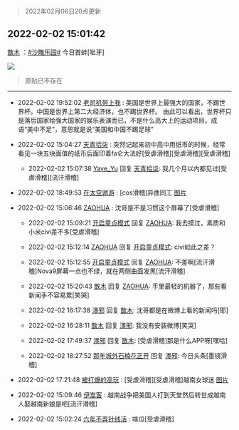> 2022年02月06日20点更新
<link rel="stylesheet" href="https://cdn.jsdelivr.net/gh/taotie6/sampleJSON@main/css/photo_show.css">
<meta name="referrer" content="no-referrer" />


 ## 2022-02-02 15:01:42 

 [㪚木](https://www.coolapk.com/feed/33262228?shareKey=OGZhYmU1MzA4N2I5NjFmYTM5YzA~) ：<a class="feed-link-tag" href="/t/沙雕乐园?type=0">#沙雕乐园#</a> 今日首蚌[呲牙] 

<div class="album">
<img class="img-item" src="http://image.coolapk.com/feed/2022/0202/15/1081091_4bf01076_5300_6339_719@550x978.jpeg" />
</div>

> 原贴已不存在 

 ------- 

- 2022-02-02 19:52:02 [老司机带上我](uid=1912353) : 美国是世界上最强大的国家，不踢世界杯。中国是世界上第二大经济体，也不踢世界杯。 由此可以看出，世界杯只是落后国家给强大国家的娱乐表演而已，不是什么高大上的运动项目。成语“美中不足”，意思就是说“美国和中国不踢足球” 

- 2022-02-02 15:04:27 [天青拾柒](uid=2874164) : 突然记起来初中高中用纸币的时候，经常看见一块五块面值的纸币后面印着fa仑大法好[受虐滑稽][受虐滑稽][受虐滑稽] 

    - 2022-02-02 15:07:38 [Yave_Yu](uid=909642) 回复 [天青拾柒](uid=2874164): 我几个月以内都见过[受虐滑稽][流汗滑稽] 

- 2022-02-02 18:49:53 [在太空遨游](uid=1105791) : [cos滑稽]异曲同工 [图片](http://image.coolapk.com/feed/2022/0202/18/1105791_8992_0601_3@425x425.jpg)

- 2022-02-02 15:06:46 [ZAOHUA](uid=1930793) : 沈哥是不是习惯这个屏幕了[受虐滑稽] 

    - 2022-02-02 15:09:21 [开启童贞模式](uid=1322819) 回复 [ZAOHUA](uid=1930793): 我去摸过，素质和小米civi差不多[受虐滑稽] 

    - 2022-02-02 15:12:14 [ZAOHUA](uid=1930793) 回复 [开启童贞模式](uid=1322819): civi如此之差？ 

    - 2022-02-02 15:12:55 [开启童贞模式](uid=1322819) 回复 [ZAOHUA](uid=1930793): 不差啊[流汗滑稽]Nova9屏幕一点也不绿，就在两侧曲面发黑[流汗滑稽] 

    - 2022-02-02 15:20:43 [㪚木](uid=1081091) 回复 [ZAOHUA](uid=1930793): 手里最轻的机器了，那些看新闻手不容易累[笑哭] 

    - 2022-02-02 16:17:38 [濹邪](uid=1210426) 回复 [㪚木](uid=1081091): 沈哥都是在微博上看的新闻吗[耶] 

    - 2022-02-02 16:28:11 [㪚木](uid=1081091) 回复 [濹邪](uid=1210426): 我没有安装微博[笑哭] 

    - 2022-02-02 17:49:37 [濹邪](uid=1210426) 回复 [㪚木](uid=1081091): [受虐滑稽]那是什么APP呀[嘿哈] 

    - 2022-02-02 18:27:52 [那年城外石楠花正开](uid=2233118) 回复 [濹邪](uid=1210426): 今日头条[墨镜滑稽] 

- 2022-02-02 17:21:48 [被打爆的高玩](uid=4091765) : [受虐滑稽][受虐滑稽]越南女球迷 [图片](http://image.coolapk.com/feed/2022/0202/17/4091765_b1cad857_3707_2957_157@1080x2400.jpeg)

- 2022-02-02 15:09:46 [伊嵩客](uid=1080769) : 越南战争把美国人打到天堂然后转世成越南人娶越南新娘是吧[流汗滑稽] 

- 2022-02-02 15:02:24 [六年不弄针线活](uid=8385282) : 啥瓜[受虐滑稽] 

